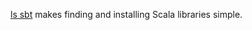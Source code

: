 [ls sbt][ls] makes finding and installing Scala libraries simple.

[ls]: https://github.com/softprops/ls 
